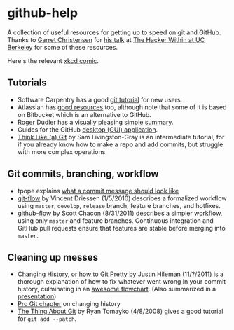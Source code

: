 # github-help
A collection of useful resources for getting up to speed on git and GitHub. Thanks to [Garret Christensen](https://github.com/garretchristensen) for [his talk](https://github.com/garretchristensen/THWGitDemo) at [The Hacker Within at UC Berkeley](http://www.thehackerwithin.org/berkeley/) for some of these resources.

Here's the relevant [xkcd comic](https://xkcd.com/1597/).

## Tutorials
* Software Carpentry has a good [git tutorial](http://swcarpentry.github.io/git-novice/) for new users.
* Atlassian has [good resources](https://www.atlassian.com/git/tutorials/) too, although note that some of it is based on Bitbucket which is an alternative to GitHub.
* Roger Dudler has a [visually pleasing simple summary](http://rogerdudler.github.io/git-guide/).
* Guides for the GitHub [desktop (GUI) application](https://help.github.com/desktop/guides/).
* [Think Like (a) Git](http://think-like-a-git.net/) by Sam Livingston-Gray is an intermediate tutorial, for if you already know how to make a repo and add commits, but struggle with more complex operations.

## Git commits, branching, workflow
* tpope explains [what a commit message should look like](http://tbaggery.com/2008/04/19/a-note-about-git-commit-messages.html)
* [git-flow](http://nvie.com/posts/a-successful-git-branching-model/) by Vincent Driessen (1/5/2010) describes a formalized workflow using `master`, `develop`, `release` branch, feature branches, and hotfixes.
* [github-flow](http://scottchacon.com/2011/08/31/github-flow.html) by Scott Chacon (8/31/2011) describes a simpler workflow, using only `master` and feature branches. Continuous integration and GitHub pull requests ensure that features are stable before merging into `master`.

## Cleaning up messes
* [Changing History, or how to Git Pretty](http://justinhileman.info/article/changing-history/) by Justin Hileman (11/?/2011) is a thorough explanation of how to fix whatever went wrong in your commit history, culminating in an [awesome flowchart](http://justinhileman.info/article/git-pretty/). (Also summarized in a [presentation](https://presentate.com/bobthecow/talks/changing-history))
* [Pro Git chapter](https://git-scm.com/book/en/v2/Git-Tools-Rewriting-History) on changing history
* [The Thing About Git](http://2ndscale.com/rtomayko/2008/the-thing-about-git) by Ryan Tomayko (4/8/2008) gives a good tutorial for `git add --patch`.
